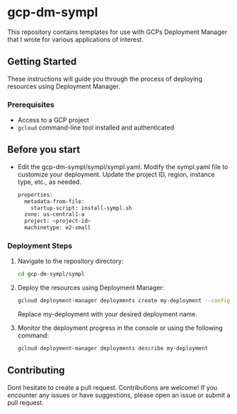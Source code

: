 # gcp-dm-sympl

This repository contains templates for use with GCPs Deployment Manager that I wrote for various applications of interest.

## Getting Started

These instructions will guide you through the process of deploying resources using Deployment Manager.

### Prerequisites

- Access to a GCP project
- `gcloud` command-line tool installed and authenticated

## Before you start
- Edit the gcp-dm-sympl/sympl/sympl.yaml. Modify the sympl.yaml file to customize your deployment. Update the project ID, region, instance type, etc., as needed.

    ```sh
  properties:
      metadata-from-file:
        startup-script: install-sympl.sh
      zone: us-central1-a
      project: <project-id>
      machinetype: e2-small 
    ```

### Deployment Steps

1. Navigate to the repository directory:

   ```bash
   cd gcp-dm-sympl/sympl
   ```

2. Deploy the resources using Deployment Manager:

   ```bash
   gcloud deployment-manager deployments create my-deployment --config=sympl.yaml
   ```
   Replace my-deployment with your desired deployment name.

3. Monitor the deployment progress in the console or using the following command:

   ```bash
   gcloud deployment-manager deployments describe my-deployment
   ```

## Contributing

Dont hesitate to create a pull request. Contributions are welcome! If you encounter any issues or have suggestions, please open an issue or submit a pull request.
